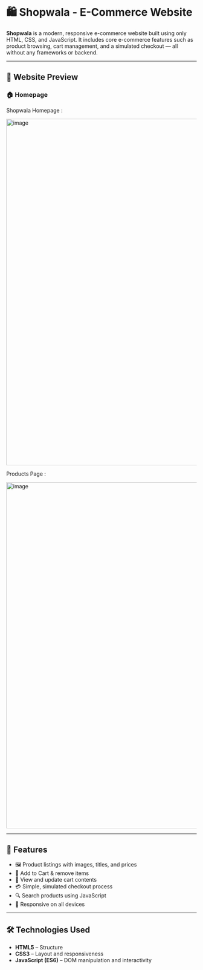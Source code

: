 # 🛍️ Shopwala - E-Commerce Website

**Shopwala** is a modern, responsive e-commerce website built using only HTML, CSS, and JavaScript. It includes core e-commerce features such as product browsing, cart management, and a simulated checkout — all without any frameworks or backend.

---


## 📸 Website Preview

### 🏠 Homepage
Shopwala Homepage :

<img width="1887" height="916" alt="image" src="https://github.com/user-attachments/assets/8869aea4-c6d3-4777-8563-48ecf554ce6d" />

Products Page :

<img width="1880" height="915" alt="image" src="https://github.com/user-attachments/assets/70cddb68-f196-42f4-9141-51cd0fb35956" />

---

## 🌟 Features

- 🖼️ Product listings with images, titles, and prices
- 🛒 Add to Cart & remove items
- 🧺 View and update cart contents
- 💳 Simple, simulated checkout process
- 🔍 Search products using JavaScript
- 📱 Responsive on all devices

---

## 🛠️ Technologies Used

- **HTML5** – Structure
- **CSS3** – Layout and responsiveness
- **JavaScript (ES6)** – DOM manipulation and interactivity

